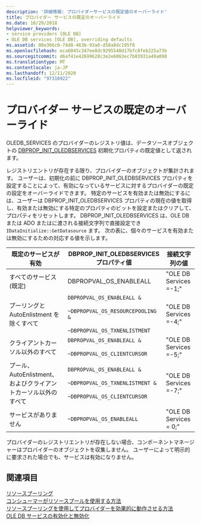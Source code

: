 ```yaml
---
description: '詳細情報: プロバイダーサービスの既定値のオーバーライド'
title: プロバイダー サービスの既定のオーバーライド
ms.date: 10/29/2018
helpviewer_keywords:
- service providers [OLE DB]
- OLE DB services [OLE DB], overriding defaults
ms.assetid: 08e366c0-74d8-463b-93a6-d58a8dc195f8
ms.openlocfilehash: eca6045c347ee8dc9295540d17bfc8feb225a73b
ms.sourcegitcommit: d6af41e42699628c3e2e6063ec7b03931a49a098
ms.translationtype: MT
ms.contentlocale: ja-JP
ms.lasthandoff: 12/11/2020
ms.locfileid: "97316922"
---
```

# <a name="overriding-provider-service-defaults"></a>プロバイダー サービスの既定のオーバーライド

OLEDB_SERVICES のプロバイダーのレジストリ値は、データソースオブジェクトの [DBPROP_INIT_OLEDBSERVICES](/previous-versions/windows/desktop/ms716898(v=vs.85)) 初期化プロパティの既定値として返されます。

レジストリエントリが存在する限り、プロバイダーのオブジェクトが集計されます。 ユーザーは、初期化の前に DBPROP_INIT_OLEDBSERVICES プロパティを設定することによって、有効になっているサービスに対するプロバイダーの既定の設定をオーバーライドできます。 特定のサービスを有効または無効にするには、ユーザーは DBPROP_INIT_OLEDBSERVICES プロパティの現在の値を取得し、有効または無効にする特定のプロパティのビットを設定またはクリアして、プロパティをリセットします。 DBPROP_INIT_OLEDBSERVICES は、OLE DB または ADO またはに渡される接続文字列で直接設定でき `IDataInitialize::GetDatasource` ます。 次の表に、個々のサービスを有効または無効にするための対応する値を示します。

|既定のサービスが有効|DBPROP_INIT_OLEDBSERVICES プロパティ値|接続文字列の値|
|------------------------------|------------------------------------------------|--------------------------------|
|すべてのサービス (既定)|DBPROPVAL_OS_ENABLEALL|"OLE DB Services =-1;"|
|プーリングと AutoEnlistment を除くすべて|`DBPROPVAL_OS_ENABLEALL &`<br /><br /> `~DBPROPVAL_OS_RESOURCEPOOLING &`<br /><br /> `~DBPROPVAL_OS_TXNENLISTMENT`|"OLE DB Services =-4;"|
|クライアントカーソル以外のすべて|`DBPROPVAL_OS_ENABLEALL &`<br /><br /> `~DBPROPVAL_OS_CLIENTCURSOR`|"OLE DB Services =-5;"|
|プール、AutoEnlistment、およびクライアントカーソル以外のすべて|`DBPROPVAL_OS_ENABLEALL &`<br /><br /> `~DBPROPVAL_OS_TXNENLISTMENT &`<br /><br /> `~DBPROPVAL_OS_CLIENTCURSOR`|"OLE DB Services =-7;"|
|サービスがありません|`~DBPROPVAL_OS_ENABLEALL`|"OLE DB Services = 0;"|

プロバイダーのレジストリエントリが存在しない場合、コンポーネントマネージャーはプロバイダーのオブジェクトを収集しません。 ユーザーによって明示的に要求された場合でも、サービスは有効になりません。

## <a name="see-also"></a>関連項目

[リソースプーリング](/previous-versions/windows/desktop/ms713655(v=vs.85))<br/>
[コンシューマーがリソースプールを使用する方法](/previous-versions/windows/desktop/ms715907(v=vs.85))<br/>
[リソースプーリングを使用してプロバイダーを効果的に動作させる方法](/previous-versions/windows/desktop/ms714906(v=vs.85))<br/>
[OLE DB サービスの有効化と無効化](../../data/oledb/enabling-and-disabling-ole-db-services.md)<br/>
